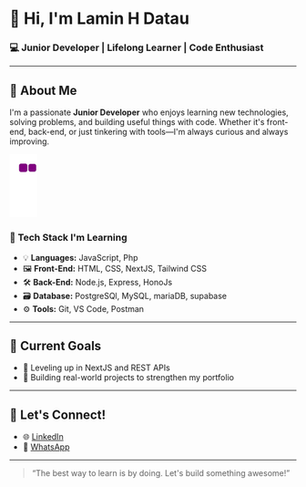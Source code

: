 # 👋 Hi, I'm Lamin H Datau

### 💻 Junior Developer | Lifelong Learner | Code Enthusiast

---

## 🚀 About Me

I'm a passionate **Junior Developer** who enjoys learning new technologies, solving problems, and building useful things with code. Whether it's front-end, back-end, or just tinkering with tools—I'm always curious and always improving.

![snake gif](https://github.com/laminhdatau/laminhdatau/blob/output/github-contribution-grid-snake.gif)

### 🔧 Tech Stack I'm Learning
- 💡 **Languages:** JavaScript, Php
- 🖼️ **Front-End:** HTML, CSS, NextJS, Tailwind CSS
- 🛠️ **Back-End:** Node.js, Express, HonoJs
- 🗃️ **Database:** PostgreSQl, MySQL, mariaDB, supabase
- ⚙️ **Tools:** Git, VS Code, Postman

---

## 📌 Current Goals
- 🌱 Leveling up in NextJS and REST APIs
- 🧠 Building real-world projects to strengthen my portfolio

---

## 🤝 Let's Connect!
- 🌐 [LinkedIn](https://linkedin.com/in/lamin-h-datau) 
- 📱 [WhatsApp](https://wa.me/6282271305463') 

---


> “The best way to learn is by doing. Let's build something awesome!”

